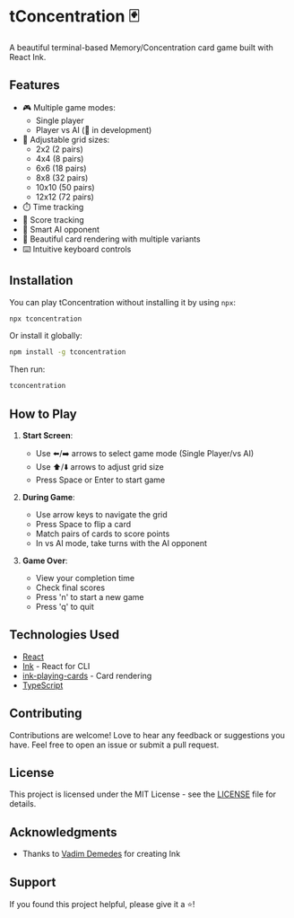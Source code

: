 # tConcentration 🃏

A beautiful terminal-based Memory/Concentration card game built with React Ink.

<!-- ![tConcentration Demo](demo.gif) -->

## Features

- 🎮 Multiple game modes:
  - Single player
  - Player vs AI (🚧 in development)
- 📏 Adjustable grid sizes:
  - 2x2 (2 pairs)
  - 4x4 (8 pairs)
  - 6x6 (18 pairs)
  - 8x8 (32 pairs)
  - 10x10 (50 pairs)
  - 12x12 (72 pairs)
- ⏱️ Time tracking
- 🎯 Score tracking
- 🤖 Smart AI opponent
- 🎨 Beautiful card rendering with multiple variants
- ⌨️ Intuitive keyboard controls

## Installation

You can play tConcentration without installing it by using `npx`:

```bash
npx tconcentration
```

Or install it globally:

```bash
npm install -g tconcentration
```

Then run:

```bash
tconcentration
```

## How to Play

1. **Start Screen**:
   - Use ⬅️/➡️ arrows to select game mode (Single Player/vs AI)
   - Use ⬆️/⬇️ arrows to adjust grid size
   - Press Space or Enter to start game

2. **During Game**:
   - Use arrow keys to navigate the grid
   - Press Space to flip a card
   - Match pairs of cards to score points
   - In vs AI mode, take turns with the AI opponent

3. **Game Over**:
   - View your completion time
   - Check final scores
   - Press 'n' to start a new game
   - Press 'q' to quit

## Technologies Used

- [React](https://reactjs.org/)
- [Ink](https://github.com/vadimdemedes/ink) - React for CLI
- [ink-playing-cards](https://github.com/gfargo/ink-playing-cards) - Card rendering
- [TypeScript](https://www.typescriptlang.org/)

## Contributing

Contributions are welcome! Love to hear any feedback or suggestions you have. Feel free to open an issue or submit a pull request.

## License

This project is licensed under the MIT License - see the [LICENSE](LICENSE) file for details.

## Acknowledgments

- Thanks to [Vadim Demedes](https://github.com/vadimdemedes) for creating Ink

## Support

If you found this project helpful, please give it a ⭐️!
